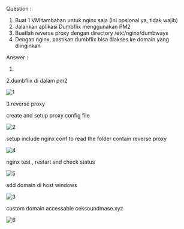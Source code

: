 Question :
1. Buat 1 VM tambahan untuk nginx saja (Ini opsional ya, tidak wajib)
2. Jalankan aplikasi Dumbflix menggunakan PM2
3. Buatlah reverse proxy dengan directory /etc/nginx/dumbways
4. Dengan nginx, pastikan dumbflix bisa diakses ke domain yang diinginkan

Answer :

1.


2.dumbflix di dalam pm2

![1](https://user-images.githubusercontent.com/91004163/227361737-a3d1ffe1-2aee-406f-ab0e-ac1bbe184a9a.png)

3.reverse proxy

create and setup proxy config file

![2](https://user-images.githubusercontent.com/91004163/227361871-6c5b7824-3b51-4601-82f2-72116b1cb141.png)

setup include nginx conf to read the folder contain reverse proxy

![4](https://user-images.githubusercontent.com/91004163/227362003-4eef35d0-1ded-454a-8757-7721ccaf4efb.png)

nginx test , restart and check status

![5](https://user-images.githubusercontent.com/91004163/227362382-3f148739-f589-4469-9af5-e88d0ff7cfe7.png)


add domain di host windows


![3](https://user-images.githubusercontent.com/91004163/227361950-46d59699-a405-4e9a-861f-615aa4782080.png)


custom domain accessable ceksoundmase.xyz

![6](https://user-images.githubusercontent.com/91004163/227362577-44ad8167-93d5-4a11-b3ab-6db4d5b1075f.png)



